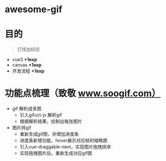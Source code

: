# awesome-gif
# 目的
> 打怪加经验
- vue3 **+1exp**
- canvas **+1exp**
- 开发流程 **+1exp**
# 功能点梳理（致敬 www.soogif.com）
- gif 解析成多图
  - 引入gifuct-js 解析gif
  - 根据解析结果，绘制出每张图片
- 图片转gif
  - 重新生成gif图，并增加进度条
  - 进度条新增功能，hover展示对应帧的缩略图
  - 引入vue-draggable-next，实现图片拖拽排序
  - 实现拖拽图片后，重新生成对应gif图